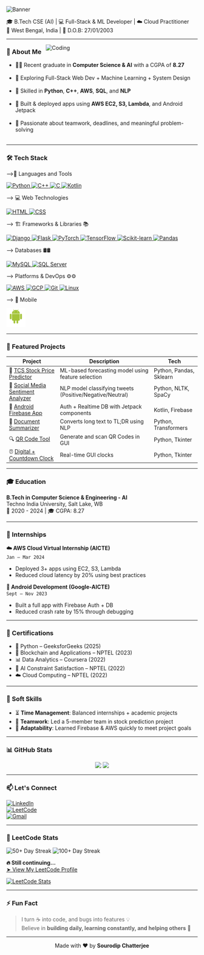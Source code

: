 <!-- README.md -->
![Banner](https://github.com/sourodip-Chatterjee/assets/blob/main/banner.jpg)


  🎓 B.Tech CSE (AI) | 💻 Full-Stack & ML Developer | ☁️ Cloud Practitioner <br>
  📍 West Bengal, India | 📅 D.O.B: 27/01/2003
 
</p>

---
<img align="right" alt="Coding" width="400"
     src="https://user-images.githubusercontent.com/89845641/220167426-0c5f630e-6d56-4617-9775-71c2bd025b4f.gif"
     style="margin-left: auto;" />
<p align="center">

### 💫 About Me
 
- 👨‍🎓 Recent graduate in **Computer Science & AI** with a CGPA of **8.27**
  <br><br>
- 🌱 Exploring Full-Stack Web Dev + Machine Learning + System Design
   <br><br>
- 🧠 Skilled in **Python**, **C++**, **AWS**, **SQL**, and **NLP**
   <br><br>
- 🚀 Built & deployed apps using **AWS EC2, S3, Lambda**, and Android Jetpack
   <br><br>
- 🤝 Passionate about teamwork, deadlines, and meaningful problem-solving
<br><br>
---

### 🛠️ Tech Stack 
<p align="left">
-->🧰 Languages and Tools 

<p align="left">

<!-- Programming Languages -->
<a href="https://www.python.org" target="_blank">
  <img src="https://media1.giphy.com/media/v1.Y2lkPTZjMDliOTUyYzZzNDdrNGxhbXJ4NDhiZTU3emtkaW43eWZ4cmN4aHV2YXBsaGF5NyZlcD12MV9naWZzX3NlYXJjaCZjdD1n/KAq5w47R9rmTuvWOWa/source.gif" alt="Python" width="60" />
</a>
<a href="https://www.w3schools.com/cpp/" target="_blank">
  <img src="https://cdn.iconscout.com/icon/free/png-512/free-c-logo-icon-download-in-svg-png-gif-file-formats--brand-development-tools-pack-logos-icons-226082.png?f=webp&w=512" alt="C++" style="width: 60px; height: 60px; />
</a>
<a href="https://www.cprogramming.com/" target="_blank">
  <img src="https://cdn.iconscout.com/icon/free/png-512/free-c-logo-icon-download-in-svg-png-gif-file-formats--programming-langugae-language-pack-logos-icons-1175247.png?f=webp&w=512" alt="C" width="60" />
</a>
<a href="https://kotlinlang.org" target="_blank">
  <img src="https://liveimages.algoworks.com/new-algoworks/wp-content/uploads/2022/12/01135548/Android-Kotlin.gif" alt="Kotlin" style="width: 80px; height: 60px;" />
</a>
<p align="left">
  
 --> 💻 Web Technologies 
 <p align="left">
<a href="https://www.w3.org/html/" target="_blank">
  <img src="https://miro.medium.com/v2/resize:fit:900/0*2blaR2l8ZqJ-HAaV.gif" alt="HTML" style="width: 100px; height: 80px;" />
</a>
<a href="https://www.w3schools.com/css/" target="_blank">
  <img src="https://i.sstatic.net/ULs1E.gif" alt="CSS" style="width: 100px; height: 80px;" />
</a>
 <p align="left">
--> 🏗️ Frameworks & Libraries 📚
 <p align="left">
<a href="https://www.djangoproject.com/" target="_blank">
  <img src="https://cdn.iconscout.com/icon/free/png-256/free-django-logo-icon-download-in-svg-png-gif-file-formats--technology-social-media-company-vol-2-pack-logos-icons-2970205.png" alt="Django" width="70" />
</a>
<a href="https://flask.palletsprojects.com/" target="_blank">
  <img src="https://www.pngfind.com/pngs/m/128-1286693_flask-framework-logo-svg-hd-png-download.png" alt="Flask" width="60" />
</a>
<a href="https://pytorch.org/" target="_blank">
  <img src="https://user-images.githubusercontent.com/42931974/68615320-d6bf3380-04e8-11ea-84f8-dcef049f1ed3.gif" alt="PyTorch" width="70" />
</a>
<a href="https://www.tensorflow.org" target="_blank">
  <img src="https://blog.paperspace.com/content/images/2021/01/0_szgpfwmBY_CuZwP8-2.png" alt="TensorFlow" style="width: 80px; height: 70px;" />
</a>
<a href="https://scikit-learn.org/" target="_blank">
  <img src="https://encrypted-tbn0.gstatic.com/images?q=tbn:ANd9GcR2RATNRryzzlKQc_BwR8bjMJwTLQkBmC_UT4molxGWdMKPty85JetWIgYGe8kS7ZmuIXs&usqp=CAU" alt="Scikit-learn" style="width: 80px; height: 70px;" />
</a>
<a href="https://pandas.pydata.org/" target="_blank">
  <img src="https://deepakrip007.wordpress.com/wp-content/uploads/2022/06/pandas-python.png" alt="Pandas" style="width: 80px; height: 70px;" />
</a>
 <p align="left">
--> Databases  🛢🛢️
    <p align="left">
<a href="https://www.mysql.com/" target="_blank">
  <img src="https://media.tenor.com/NN9_wWaCxx8AAAAe/mysql.png" alt="MySQL" style="width: 80px; height: 70px;" />
</a>
<a href="https://www.microsoft.com/en-us/sql-server" target="_blank">
  <img src="https://encrypted-tbn0.gstatic.com/images?q=tbn:ANd9GcQsSVd_OX-ESDSn9QlheJXslW1bo878VLCkRcrf0DfGGw1K_uIG9j5L7tpSpFuXztJG07s&usqp=CAU" alt="SQL Server" style="width: 100px; height: 70px;" />
</a>
 <p align="left">
--> Platforms & DevOps ⚙️⚙️
    <p align="left">
<a href="https://aws.amazon.com" target="_blank">
  <img src="https://encrypted-tbn0.gstatic.com/images?q=tbn:ANd9GcRUT_NZlaMQA02NOQ8q0vquJSM7ml5frbMJAWJVA6STzrxx3XkFseQ-hwTvWaEZTmk0goM&usqp=CAU" alt="AWS" width="70" />
</a>
<a href="https://cloud.google.com" target="_blank">
  <img src="https://cdn.iconscout.com/icon/free/png-512/free-google-cloud-logo-icon-download-in-svg-png-gif-file-formats--weather-storage-data-pack-logos-icons-1721675.png?f=webp&w=512" alt="GCP" width="60" />
</a>
<a href="https://git-scm.com/" target="_blank">
  <img src="https://www.vectorlogo.zone/logos/git-scm/git-scm-icon.svg" alt="Git" width="50" />
</a>
<a href="https://www.linux.org/" target="_blank">
  <img src="https://media.tenor.com/y-cCxl8uEw0AAAAM/yetopen.gif" alt="Linux" width="55" />
</a>
<p align="left">
--> 📱 Mobile 
  <p align="left">
<a href="https://developer.android.com" target="_blank">
  <img src="https://raw.githubusercontent.com/devicons/devicon/master/icons/android/android-original-wordmark.svg" alt="Android" width="50" />
</a>

</p>



---

### 🚀 Featured Projects

| Project | Description | Tech |
|--------|-------------|------|
| 🔢 [TCS Stock Price Predictor](#) | ML-based forecasting model using feature selection | Python, Pandas, Sklearn |
| 💬 [Social Media Sentiment Analyzer](#) | NLP model classifying tweets (Positive/Negative/Neutral) | Python, NLTK, SpaCy |
| 📱 [Android Firebase App](#) | Auth + Realtime DB with Jetpack components | Kotlin, Firebase |
| 🧾 [Document Summarizer](#) | Converts long text to TL;DR using NLP | Python, Transformers |
| 🔍 [QR Code Tool](#) | Generate and scan QR Codes in GUI | Python, Tkinter |
| ⏰ [Digital + Countdown Clock](#) | Real-time GUI clocks | Python, Tkinter |

---

### 🎓 Education

**B.Tech in Computer Science & Engineering - AI**  
Techno India University, Salt Lake, WB  
📅 2020 - 2024 | 🎓 CGPA: 8.27

---

### 💼 Internships

**☁️ AWS Cloud Virtual Internship (AICTE)**  
`Jan – Mar 2024`  
- Deployed 3+ apps using EC2, S3, Lambda  
- Reduced cloud latency by 20% using best practices  

**📱 Android Development (Google-AICTE)**  
`Sept – Nov 2023`  
- Built a full app with Firebase Auth + DB  
- Reduced crash rate by 15% through debugging  

---

### 📜 Certifications

- 🧠 Python – GeeksforGeeks (2025)
- 🔗 Blockchain and Applications – NPTEL (2023)
- 📊 Data Analytics – Coursera (2022)
- 🤖 AI Constraint Satisfaction – NPTEL (2022)
- ☁️ Cloud Computing – NPTEL (2022)

---

### 🧠 Soft Skills

- ⏳ **Time Management**: Balanced internships + academic projects
- 👥 **Teamwork**: Led a 5-member team in stock prediction project
- 🔄 **Adaptability**: Learned Firebase & AWS quickly to meet project goals

---

### 📊 GitHub Stats

<p align="center">
  <img width="48%" src="https://github-readme-stats.vercel.app/api?username=sourodip-Chatterjee&show_icons=true&theme=radical" />
  <img width="48%" src="https://github-readme-streak-stats.herokuapp.com?user=sourodip-Chatterjee&theme=radical" />
</p>

---

### 📫 Let's Connect

[![LinkedIn](https://img.shields.io/badge/-LinkedIn-0077B5?style=flat&logo=linkedin)](https://linkedin.com/in/sourodipchatterjee)  
[![LeetCode](https://img.shields.io/badge/-LeetCode-FFA116?style=flat&logo=leetcode)](https://leetcode.com/u/Sourodip_Chatterjee)  
[![Gmail](https://img.shields.io/badge/-Email-D14836?style=flat&logo=gmail)](mailto:dipsouro123@gmail.com)

---

### 🧠 LeetCode Stats

<p align="left">
  <img src="https://assets.leetcode.com/static_assets/others/lg2550.png" alt="50+ Day Streak" width="150"/>
  <img src="https://assets.leetcode.com/static_assets/others/lg25100.png" alt="100+ Day Streak" width="150"/>
</p>

<p>
  <b>🔥 Still continuing...</b>  
  <br>
  <a href="https://leetcode.com/u/Sourodip_Chatterjee/">
    ➤ View My LeetCode Profile
  </a>
</p>

[![LeetCode Stats](https://leetcard.jacoblin.cool/Sourodip_Chatterjee?theme=dark&font=baloo&ext=heatmap)](https://leetcode.com/u/Sourodip_Chatterjee/)

---

### ⚡ Fun Fact

> I turn ☕ into code, and bugs into features 💡  
> Believe in **building daily, learning constantly, and helping others** 💬

---

<p align="center">
  Made with ❤️ by <strong>Sourodip Chatterjee</strong>
</p>

